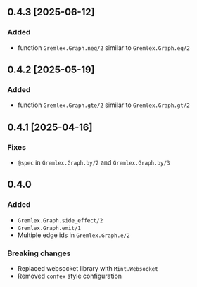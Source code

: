 ## 0.4.3 [2025-06-12]

### Added
- function `Gremlex.Graph.neq/2` similar to `Gremlex.Graph.eq/2`

## 0.4.2 [2025-05-19]

### Added
- function `Gremlex.Graph.gte/2` similar to `Gremlex.Graph.gt/2`

## 0.4.1 [2025-04-16]

### Fixes
- `@spec` in `Gremlex.Graph.by/2` and `Gremlex.Graph.by/3`

## 0.4.0

### Added
- `Gremlex.Graph.side_effect/2`
- `Gremlex.Graph.emit/1`
- Multiple edge ids in `Gremlex.Graph.e/2`

### Breaking changes
- Replaced websocket library with `Mint.Websocket`
- Removed `confex` style configuration
